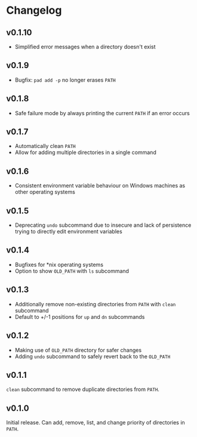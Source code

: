 # Changelog

## v0.1.10

- Simplified error messages when a directory doesn't exist

## v0.1.9

- Bugfix: `pad add -p` no longer erases `PATH`

## v0.1.8

- Safe failure mode by always printing the current `PATH` if an error occurs

## v0.1.7

- Automatically clean `PATH`
- Allow for adding multiple directories in a single command

## v0.1.6

- Consistent environment variable behaviour on Windows machines as other operating systems

## v0.1.5

- Deprecating `undo` subcommand due to insecure and lack of persistence trying to directly edit environment variables

## v0.1.4

- Bugfixes for *nix operating systems
- Option to show `OLD_PATH` with `ls` subcommand

## v0.1.3

- Additionally remove non-existing directories from `PATH` with `clean` subcommand
- Default to +/-1 positions for `up` and `dn` subcommands

## v0.1.2

- Making use of `OLD_PATH` directory for safer changes
- Adding `undo` subcommand to safely revert back to the `OLD_PATH`

## v0.1.1

`clean` subcommand to remove duplicate directories from `PATH`.

## v0.1.0

Initial release.
Can add, remove, list, and change priority of directories in `PATH`.

